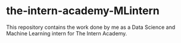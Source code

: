 # the-intern-academy-MLintern
This repository contains the work done by me as a Data Science and Machine Learning intern for The Intern Academy.
